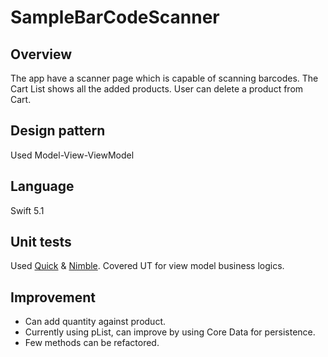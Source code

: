 # SampleBarCodeScanner

## Overview

The app have a scanner page which is capable of scanning barcodes.
The Cart List shows all the added products.
User can delete a product from Cart.

## Design pattern

Used Model-View-ViewModel

## Language 
Swift 5.1

## Unit tests
Used [Quick](https://github.com/Quick/Quick) & [Nimble](https://github.com/Quick/Nimble).
Covered UT for view model business logics.

## Improvement
- Can add quantity against product.
- Currently using pList, can improve by using Core Data for persistence.
- Few methods can be refactored.
